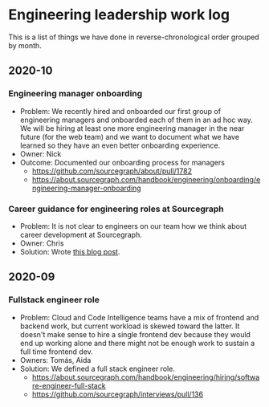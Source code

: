 # Engineering leadership work log

This is a list of things we have done in reverse-chronological order grouped by month.

## 2020-10

### Engineering manager onboarding

- Problem: We recently hired and onboarded our first group of engineering managers and onboarded each of them in an ad hoc way. We will be hiring at least one more engineering manager in the near future (for the web team) and we want to document what we have learned so they have an even better onboarding experience.
- Owner: Nick
- Outcome: Documented our onboarding process for managers
  - https://github.com/sourcegraph/about/pull/1782
  - https://about.sourcegraph.com/handbook/engineering/onboarding/engineering-manager-onboarding

### Career guidance for engineering roles at Sourcegraph

- Problem: It is not clear to engineers on our team how we think about career development at Sourcegraph.
- Owner: Chris
- Solution: Wrote [this blog post](https://about.sourcegraph.com/blog/software-engineer-career-paths/).

## 2020-09

### Fullstack engineer role

- Problem: Cloud and Code Intelligence teams have a mix of frontend and backend work, but current workload is skewed toward the latter. It doesn't make sense to hire a single frontend dev because they would end up working alone and there might not be enough work to sustain a full time frontend dev.
- Owners: Tomás, Aida
- Solution: We defined a full stack engineer role.
  - https://about.sourcegraph.com/handbook/engineering/hiring/software-engineer-full-stack
  - https://github.com/sourcegraph/interviews/pull/136
